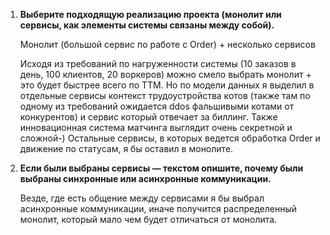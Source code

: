 1) **Выберите подходящую реализацию проекта (монолит или сервисы, как элементы системы связаны между собой).**

   Монолит (большой сервис по работе с Order) + несколько сервисов
   
   Исходя из требований по нагруженности системы (10 заказов в день, 100 клиентов, 20 воркеров) можно смело выбрать монолит + это будет быстрее всего по TTM.
   Но по модели данных я выделил в отдельные сервисы контекст трудоустройства котов (также там по одному из требований ожидается ddos фальшивыми котами от конкурентов)
   и сервис который отвечает за биллинг. Также инновационная система матчинга выглядит очень секретной и сложной-)
   Остальные сервисы, в которых ведется обработка Order и движение по статусам, я бы оставил в монолите.
   
2) **Если были выбраны сервисы — текстом опишите, почему были выбраны синхронные или асинхронные коммуникации.**

   Везде, где есть общение между сервисами я бы выбрал асинхронные коммуникации, иначе получится распределенный монолит, который мало чем будет отличаться от монолита.
